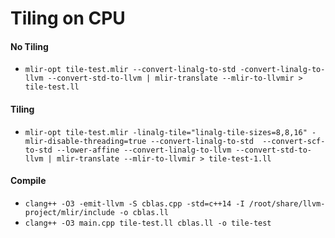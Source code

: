 # Tiling on CPU
#### No Tiling
* `mlir-opt tile-test.mlir --convert-linalg-to-std -convert-linalg-to-llvm --convert-std-to-llvm | mlir-translate --mlir-to-llvmir > tile-test.ll`
#### Tiling
* `mlir-opt tile-test.mlir -linalg-tile="linalg-tile-sizes=8,8,16" -mlir-disable-threading=true --convert-linalg-to-std  --convert-scf-to-std --lower-affine --convert-linalg-to-llvm --convert-std-to-llvm | mlir-translate --mlir-to-llvmir > tile-test-1.ll`
#### Compile
* `clang++ -O3 -emit-llvm -S cblas.cpp -std=c++14 -I /root/share/llvm-project/mlir/include -o cblas.ll`
* `clang++ -O3 main.cpp tile-test.ll cblas.ll -o tile-test`